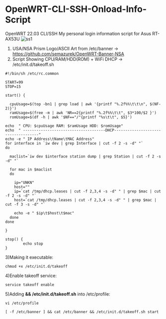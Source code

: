 # OpenWRT-CLI-SSH-Onload-Info-Script
OpenWRT 22.03 CLI/SSH My personal login information script for Asus RT-AX53U
![ss1](https://user-images.githubusercontent.com/85984736/223528502-2230d915-a436-4726-ad4c-c4c6d1f2ecbf.png)
</br>
1) USA/NSA Prism Logo/ASCII Art from /etc/banner -> https://github.com/semazurek/OpenWRT-Banner-NSA
2) Script Showing CPU/RAM/HDD(ROM) + WiFi DHCP -> /etc/init.d/takeoff.sh
```shell
#!/bin/sh /etc/rc.common

START=99
STOP=15

start() {

  cpuUsage=$(top -bn1 | grep load | awk '{printf "%.2f%%\t\t\n", $(NF-2)}')
  ramUsage=$(free -m | awk 'NR==2{printf "%.2f%%\t\t", $3*100/$2 }')
  romUsage=$(df -h | awk '$NF=="/"{printf "%s\t\t", $5}')

echo  " CPU: $cpuUsage RAM: $ramUsage HDD: $romUsage"
echo  " -------------------------------------DHCP------------------------------------"
echo -e " IP Address\tName\tMAC Address"
for interface in `iw dev | grep Interface | cut -f 2 -s -d" "`
do

  maclist=`iw dev $interface station dump | grep Station | cut -f 2 -s -d" "`

  for mac in $maclist
  do

    ip="UNKN"
    host=""
    ip=`cat /tmp/dhcp.leases | cut -f 2,3,4 -s -d" " | grep $mac | cut -f 2 -s -d" "`
    host=`cat /tmp/dhcp.leases | cut -f 2,3,4 -s -d" " | grep $mac | cut -f 3 -s -d" "`

    echo -e " $ip\t$host\t$mac"
  done
done

}

stop() {
        echo stop
}
```

3)Making it executable:

```shell
chmod +x /etc/init.d/takeoff
```

4)Enable takeoff service:

```shell
service takeoff enable
```

5)Adding **&& /etc/init.d/takeoff.sh** into /etc/profile:

```shell
vi /etc/profile
```

```shell
[ -f /etc/banner ] && cat /etc/banner && /etc/init.d/takeoff.sh start
```
